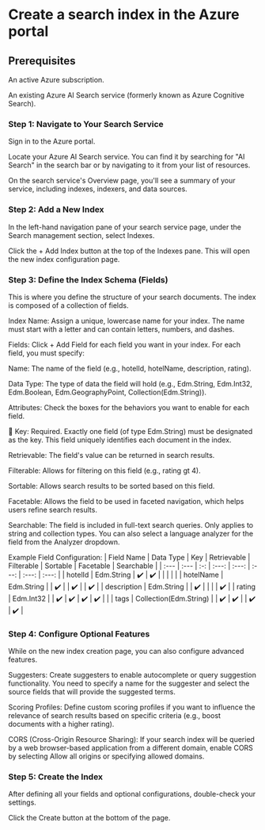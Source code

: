 # Create a search index in the Azure portal

## Prerequisites

An active Azure subscription.

An existing Azure AI Search service (formerly known as Azure Cognitive Search).

### Step 1: Navigate to Your Search Service

Sign in to the Azure portal.

Locate your Azure AI Search service. You can find it by searching for "AI Search" in the search bar or by navigating to it from your list of resources.

On the search service's Overview page, you'll see a summary of your service, including indexes, indexers, and data sources.

### Step 2: Add a New Index

In the left-hand navigation pane of your search service page, under the Search management section, select Indexes.

Click the + Add Index button at the top of the Indexes pane. This will open the new index configuration page.

### Step 3: Define the Index Schema (Fields)

This is where you define the structure of your search documents. The index is composed of a collection of fields.

Index Name: Assign a unique, lowercase name for your index. The name must start with a letter and can contain letters, numbers, and dashes.

Fields: Click + Add Field for each field you want in your index. For each field, you must specify:

Name: The name of the field (e.g., hotelId, hotelName, description, rating).

Data Type: The type of data the field will hold (e.g., Edm.String, Edm.Int32, Edm.Boolean, Edm.GeographyPoint, Collection(Edm.String)).

Attributes: Check the boxes for the behaviors you want to enable for each field.

🔑 Key: Required. Exactly one field (of type Edm.String) must be designated as the key. This field uniquely identifies each document in the index.

Retrievable: The field's value can be returned in search results.

Filterable: Allows for filtering on this field (e.g., rating gt 4).

Sortable: Allows search results to be sorted based on this field.

Facetable: Allows the field to be used in faceted navigation, which helps users refine search results.

Searchable: The field is included in full-text search queries. Only applies to string and collection types. You can also select a language analyzer for the field from the Analyzer dropdown.

Example Field Configuration:
| Field Name | Data Type | Key | Retrievable | Filterable | Sortable | Facetable | Searchable |
| :--- | :--- | :-: | :---: | :---: | :---: | :---: | :---: |
| hotelId | Edm.String | ✔️ | ✔️ | | | | |
| hotelName | Edm.String | | ✔️ | | ✔️ | | ✔️ |
| description | Edm.String | | ✔️ | | | | ✔️ |
| rating | Edm.Int32 | | ✔️ | ✔️ | ✔️ | ✔️ | |
| tags | Collection(Edm.String) | | ✔️ | ✔️ | | ✔️ | ✔️ |

### Step 4: Configure Optional Features

While on the new index creation page, you can also configure advanced features.

Suggesters: Create suggesters to enable autocomplete or query suggestion functionality. You need to specify a name for the suggester and select the source fields that will provide the suggested terms.

Scoring Profiles: Define custom scoring profiles if you want to influence the relevance of search results based on specific criteria (e.g., boost documents with a higher rating).

CORS (Cross-Origin Resource Sharing): If your search index will be queried by a web browser-based application from a different domain, enable CORS by selecting Allow all origins or specifying allowed domains.

### Step 5: Create the Index

After defining all your fields and optional configurations, double-check your settings.

Click the Create button at the bottom of the page.

